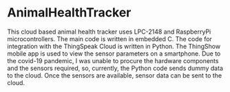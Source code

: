 # AnimalHealthTracker
This cloud based animal health tracker uses LPC-2148 and RaspberryPi microcontrollers. The main code is written in embedded C. The code for integration with the ThingSpeak Cloud is written in Python. The ThingShow mobile app is used to view the sensor parameters on a smartphone. Due to the covid-19 pandemic, I was unable to procure the hardware components and the sensors required, so, currently, the Python code sends dummy data to the cloud. Once the sensors are available, sensor data can be sent to the cloud.
